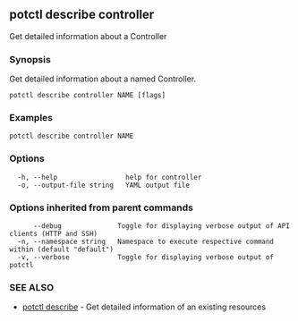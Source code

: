 ## potctl describe controller

Get detailed information about a  Controller

### Synopsis

Get detailed information about a named Controller.

```
potctl describe controller NAME [flags]
```

### Examples

```
potctl describe controller NAME
```

### Options

```
  -h, --help                 help for controller
  -o, --output-file string   YAML output file
```

### Options inherited from parent commands

```
      --debug              Toggle for displaying verbose output of API clients (HTTP and SSH)
  -n, --namespace string   Namespace to execute respective command within (default "default")
  -v, --verbose            Toggle for displaying verbose output of potctl
```

### SEE ALSO

* [potctl describe](potctl_describe.md)	 - Get detailed information of an existing resources


